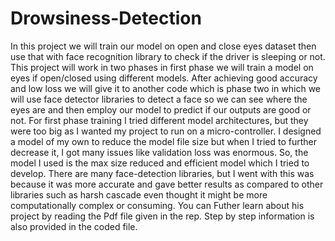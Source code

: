 # Drowsiness-Detection
  
  
  
In this project we will train our model on open and close eyes dataset then use that with face recognition library to check if the driver is sleeping or  not.
This project will work in two phases in first phase we will train a model on eyes if open/closed 
using different models. After achieving good accuracy and low loss we will give it to another code 
which is phase two in which we will use face detector libraries to detect a face so we can see where 
the eyes are and then employ our model to predict if our outputs are good or not.
For first phase training I tried different model architectures, but they were too big as I wanted my 
project to run on a micro-controller. I designed a model of my own to reduce the model file size 
but when I tried to further decrease it, I got many issues like validation loss was enormous. So, the 
model I used is the max size reduced and efficient model which I tried to develop.
There are many face-detection libraries, but I went with this was because it was more accurate and 
gave better results as compared to other libraries such as harsh cascade even thought it might be 
more computationally complex or consuming.
You can Futher learn about his project by reading the Pdf file given in the rep.
Step by step information is also provided in the coded file.
